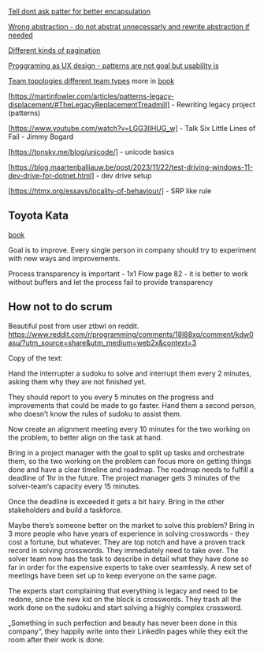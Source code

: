 [Tell dont ask patter for better encapsulation](https://martinfowler.com/bliki/TellDontAsk.html)

[Wrong abstraction - do not abstrat unnecessarly and rewrite abstraction if needed](https://sandimetz.com/blog/2016/1/20/the-wrong-abstraction)

[Different kinds of pagination](https://ignaciochiazzo.medium.com/paginating-requests-in-apis-d4883d4c1c4c)

[Proggraming as UX design - patterns are not goal but usability is](https://silverhammermba.github.io/blog/2022/07/10/ui)

[Team topologies different team types](https://lucidspark.com/blog/understanding-the-4-main-team-topologies) more in [book](https://www.amazon.com/Team-Topologies-Organizing-Business-Technology/dp/1942788819) 

[https://martinfowler.com/articles/patterns-legacy-displacement/#TheLegacyReplacementTreadmill] - Rewriting legacy project (patterns)

[https://www.youtube.com/watch?v=LGG3IIHUG_w] - Talk Six Little Lines of Fail - Jimmy Bogard

[https://tonsky.me/blog/unicode/] - unicode basics

[https://blog.maartenballiauw.be/post/2023/11/22/test-driving-windows-11-dev-drive-for-dotnet.html] - dev drive setup

[https://htmx.org/essays/locality-of-behaviour/] - SRP like rule

## Toyota Kata
[book](https://www.amazon.com/Toyota-Kata-Managing-Improvement-Adaptiveness/dp/0071635238)

Goal is to improve. Every single person in company should try to experiment with new ways and improvements.

Process transparency is important -  1x1 Flow page 82 - it is better to work without buffers and let the process fail to provide transparency


## How not to do scrum
Beautiful post from user ztbwl on reddit.  https://www.reddit.com/r/programming/comments/18l88xq/comment/kdw0asu/?utm_source=share&utm_medium=web2x&context=3

Copy of the text:

Hand the interrupter a sudoku to solve and interrupt them every 2 minutes, asking them why they are not finished yet.

They should report to you every 5 minutes on the progress and improvements that could be made to go faster. Hand them a second person, who doesn’t know the rules of sudoku to assist them.

Now create an alignment meeting every 10 minutes for the two working on the problem, to better align on the task at hand.

Bring in a project manager with the goal to split up tasks and orchestrate them, so the two working on the problem can focus more on getting things done and have a clear timeline and roadmap. The roadmap needs to fulfill a deadline of 1hr in the future. The project manager gets 3 minutes of the solver-team‘s capacity every 15 minutes.

Once the deadline is exceeded it gets a bit hairy. Bring in the other stakeholders and build a taskforce.

Maybe there’s someone better on the market to solve this problem? Bring in 3 more people who have years of experience in solving crosswords - they cost a fortune, but whatever. They are top notch and have a proven track record in solving crosswords. They immediately need to take over. The solver team now has the task to describe in detail what they have done so far in order for the expensive experts to take over seamlessly. A new set of meetings have been set up to keep everyone on the same page.

The experts start complaining that everything is legacy and need to be redone, since the new kid on the block is crosswords. They trash all the work done on the sudoku and start solving a highly complex crossword.

„Something in such perfection and beauty has never been done in this company“, they happily write onto their LinkedIn pages while they exit the room after their work is done.
